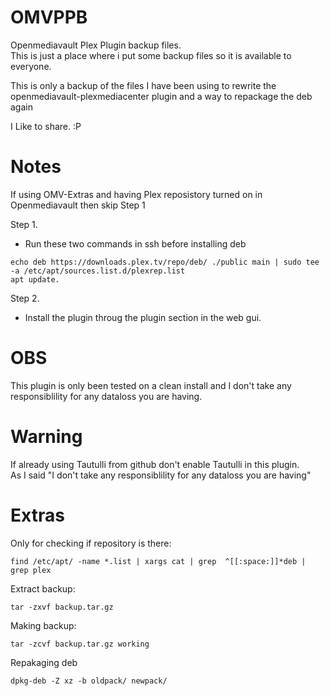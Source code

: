 # OMVPPB
Openmediavault Plex Plugin backup files. <br>
This is just a place where i put some backup files so it is available to everyone.

This is only a backup of the files I have been using to rewrite the openmediavault-plexmediacenter plugin and a way to repackage the deb again

I Like to share. :P

# Notes

If using OMV-Extras and having Plex reposistory turned on in Openmediavault then skip Step 1 

Step 1.
- Run these two commands in ssh before installing deb
```
echo deb https://downloads.plex.tv/repo/deb/ ./public main | sudo tee -a /etc/apt/sources.list.d/plexrep.list
apt update.
```

Step 2.
- Install the plugin throug the plugin section in the web gui.

# OBS
This plugin is only been tested on a clean install and I don't take any responsiblility for any dataloss you are having.

# Warning
If already using Tautulli from github don't enable Tautulli in this plugin.<br> 
As I said "I don't take any responsiblility for any dataloss you are having"

# Extras 
Only for checking if repository is there:
```
find /etc/apt/ -name *.list | xargs cat | grep  ^[[:space:]]*deb | grep plex
```

Extract backup:
```
tar -zxvf backup.tar.gz
```

Making backup:
```
tar -zcvf backup.tar.gz working
```

Repakaging deb
```
dpkg-deb -Z xz -b oldpack/ newpack/
```
